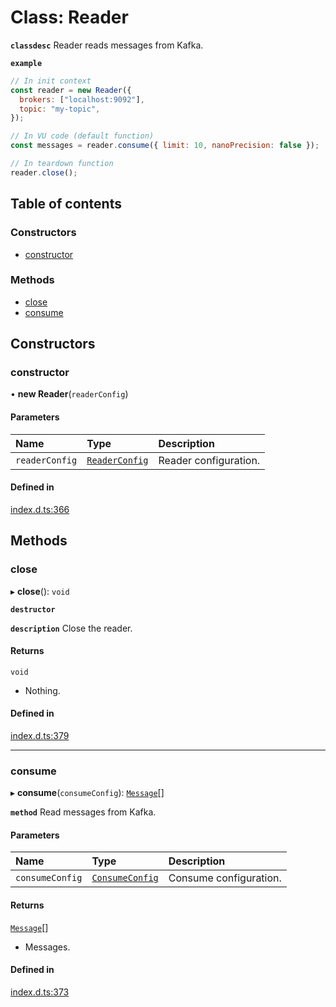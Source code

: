 # Class: Reader

**`classdesc`** Reader reads messages from Kafka.

**`example`**

```javascript
// In init context
const reader = new Reader({
  brokers: ["localhost:9092"],
  topic: "my-topic",
});

// In VU code (default function)
const messages = reader.consume({ limit: 10, nanoPrecision: false });

// In teardown function
reader.close();
```

## Table of contents

### Constructors

- [constructor](Reader.md#constructor)

### Methods

- [close](Reader.md#close)
- [consume](Reader.md#consume)

## Constructors

### constructor

• **new Reader**(`readerConfig`)

#### Parameters

| Name           | Type                                            | Description           |
| :------------- | :---------------------------------------------- | :-------------------- |
| `readerConfig` | [`ReaderConfig`](../interfaces/ReaderConfig.md) | Reader configuration. |

#### Defined in

[index.d.ts:366](https://github.com/mostafa/xk6-kafka/blob/main/api-docs/index.d.ts#L366)

## Methods

### close

▸ **close**(): `void`

**`destructor`**

**`description`** Close the reader.

#### Returns

`void`

- Nothing.

#### Defined in

[index.d.ts:379](https://github.com/mostafa/xk6-kafka/blob/main/api-docs/index.d.ts#L379)

---

### consume

▸ **consume**(`consumeConfig`): [`Message`](../interfaces/Message.md)[]

**`method`**
Read messages from Kafka.

#### Parameters

| Name            | Type                                              | Description            |
| :-------------- | :------------------------------------------------ | :--------------------- |
| `consumeConfig` | [`ConsumeConfig`](../interfaces/ConsumeConfig.md) | Consume configuration. |

#### Returns

[`Message`](../interfaces/Message.md)[]

- Messages.

#### Defined in

[index.d.ts:373](https://github.com/mostafa/xk6-kafka/blob/main/api-docs/index.d.ts#L373)
